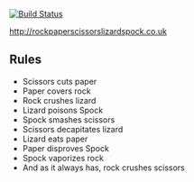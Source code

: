 [![Build Status](http://craigcook.co.uk/build/job/RockPaperScissorsLizardSpock/badge/icon)](http://craigcook.co.uk/build/job/RockPaperScissorsLizardSpock/)

http://rockpaperscissorslizardspock.co.uk

## Rules

* Scissors cuts paper
* Paper covers rock
* Rock crushes lizard
* Lizard poisons Spock
* Spock smashes scissors
* Scissors decapitates lizard
* Lizard eats paper
* Paper disproves Spock
* Spock vaporizes rock
* And as it always has, rock crushes scissors
